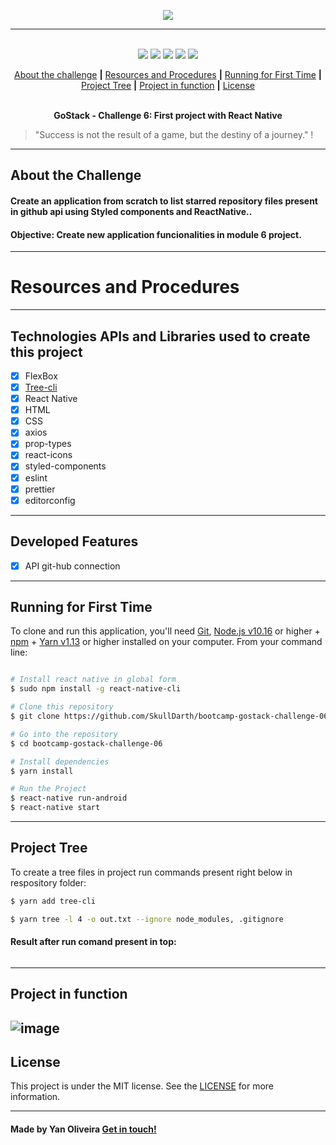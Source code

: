 <p align="center">
  <img src="https://skylab.rocketseat.com.br/api/files/1564682425906.svg",>
</p>

---

<p align="center">
  <br />
  <img src="https://img.shields.io/github/issues/SkullDarth/bootcamp-gostack-challenge-06">
  <img src="https://img.shields.io/github/forks/SkullDarth/bootcamp-gostack-challenge-06">
  <img src="https://img.shields.io/badge/made%20by-SkullDarth-lightgrey">
  <img src="https://img.shields.io/github/stars/SkullDarth/bootcamp-gostack-challenge-06">
  <img src="https://img.shields.io/github/license/SkullDarth/bootcamp-gostack-challenge-06">

  <!-- Indice personalizado -->
  <p align="center">
      <a href="#about-the-challenge">About the challenge</a>
      <strong>|</strong>
      <a href="#resources-and-procedures">Resources and Procedures</a>
      <strong>|</strong>
      <a href="#running-for-first-time">Running for First Time</a>
      <strong>|</strong>
      <a href="#project-tree">Project Tree</a>
      <strong>|</strong>
      <a href="#project-in-function">Project in function</a>
      <strong>|</strong>
      <a href="#license">License</a>
      <br />
      <br />
      <p align="center"> <strong>GoStack - Challenge 6: First project with React Native</strong></p>
   </p>

</p>

  > "Success is not the result of a game, but the destiny of a journey." !

---
## **About the Challenge**
#### Create an application from scratch to list starred repository files present in github api using **Styled components** and **ReactNative**..
#### Objective: Create new application funcionalities in module 6 project.
---
# Resources and Procedures
---
## Technologies APIs and Libraries used to create this project

- [x] FlexBox
- [x] [Tree-cli][tree-cli]
- [x] React Native
- [x] HTML
- [x] CSS
- [x] axios
- [x] prop-types
- [x] react-icons
- [x] styled-components
- [x] eslint
- [x] prettier
- [x] editorconfig

---
## Developed Features

- [x] API git-hub connection
---
## Running for First Time
To clone and run this application, you'll need [Git](https://git-scm.com), [Node.js v10.16][nodejs] or higher + [npm][npm] + [Yarn v1.13][yarn] or higher installed on your computer. From your command line:

```bash

# Install react native in global form
$ sudo npm install -g react-native-cli

# Clone this repository
$ git clone https://github.com/SkullDarth/bootcamp-gostack-challenge-06.git

# Go into the repository
$ cd bootcamp-gostack-challenge-06

# Install dependencies
$ yarn install

# Run the Project
$ react-native run-android
$ react-native start


```
---
## Project Tree
To create a tree files in project run commands present right below in respository folder:

```bash
$ yarn add tree-cli

$ yarn tree -l 4 -o out.txt --ignore node_modules, .gitignore

```

#### Result after run comand present in top:

```bash

```
---
## Project in function

![image][Challenge-06]
---
## License
This project is under the MIT license. See the [LICENSE](./LICENSE) for more information.

---

#### Made by Yan Oliveira [Get in touch!](https://www.linkedin.com/in/yan-brito/)

<!-- Hiperlinks structure to base -->
<!-- Just refer the link using this sintax: "[challenger 02][challenge02]" -->
[challenge02]: https://github.com/SkullDarth/bootcamp-gostack-challenge-02

[homePage]: #
[tree-cli]:https://github.com/MrRaindrop/tree-cli
[nodejs]: https://nodejs.org/
[yarn]: https://yarnpkg.com/
[npm]: #

[Challenge-06]:#


